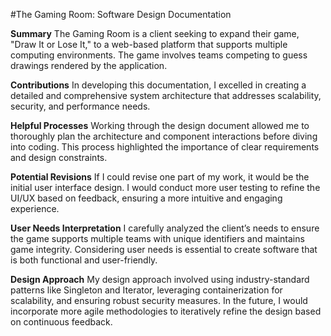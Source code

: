 #The Gaming Room: Software Design Documentation

**Summary**
The Gaming Room is a client seeking to expand their game, "Draw It or Lose It," to a web-based platform that supports multiple computing environments. The game involves teams competing to guess drawings rendered by the application.

**Contributions**
In developing this documentation, I excelled in creating a detailed and comprehensive system architecture that addresses scalability, security, and performance needs.

**Helpful Processes**
Working through the design document allowed me to thoroughly plan the architecture and component interactions before diving into coding. This process highlighted the importance of clear requirements and design constraints.

**Potential Revisions**
If I could revise one part of my work, it would be the initial user interface design. I would conduct more user testing to refine the UI/UX based on feedback, ensuring a more intuitive and engaging experience.

**User Needs Interpretation**
I carefully analyzed the client’s needs to ensure the game supports multiple teams with unique identifiers and maintains game integrity. Considering user needs is essential to create software that is both functional and user-friendly.

**Design Approach**
My design approach involved using industry-standard patterns like Singleton and Iterator, leveraging containerization for scalability, and ensuring robust security measures. In the future, I would incorporate more agile methodologies to iteratively refine the design based on continuous feedback.
